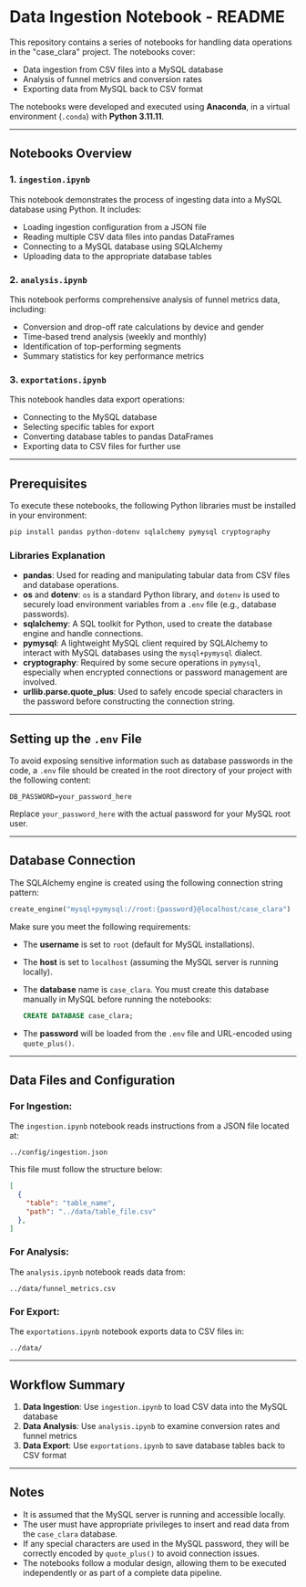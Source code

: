 # Data Ingestion Notebook - README

This repository contains a series of notebooks for handling data operations in the "case_clara" project. The notebooks cover:

* Data ingestion from CSV files into a MySQL database
* Analysis of funnel metrics and conversion rates
* Exporting data from MySQL back to CSV format

The notebooks were developed and executed using **Anaconda**, in a virtual environment (`.conda`) with **Python 3.11.11**.

---

## Notebooks Overview

### 1. `ingestion.ipynb`
This notebook demonstrates the process of ingesting data into a MySQL database using Python. It includes:
- Loading ingestion configuration from a JSON file
- Reading multiple CSV data files into pandas DataFrames
- Connecting to a MySQL database using SQLAlchemy
- Uploading data to the appropriate database tables

### 2. `analysis.ipynb`
This notebook performs comprehensive analysis of funnel metrics data, including:
- Conversion and drop-off rate calculations by device and gender
- Time-based trend analysis (weekly and monthly)
- Identification of top-performing segments
- Summary statistics for key performance metrics

### 3. `exportations.ipynb`
This notebook handles data export operations:
- Connecting to the MySQL database
- Selecting specific tables for export
- Converting database tables to pandas DataFrames
- Exporting data to CSV files for further use

---

## Prerequisites

To execute these notebooks, the following Python libraries must be installed in your environment:

```bash
pip install pandas python-dotenv sqlalchemy pymysql cryptography
```

### Libraries Explanation

* **pandas**: Used for reading and manipulating tabular data from CSV files and database operations.
* **os** and **dotenv**: `os` is a standard Python library, and `dotenv` is used to securely load environment variables from a `.env` file (e.g., database passwords).
* **sqlalchemy**: A SQL toolkit for Python, used to create the database engine and handle connections.
* **pymysql**: A lightweight MySQL client required by SQLAlchemy to interact with MySQL databases using the `mysql+pymysql` dialect.
* **cryptography**: Required by some secure operations in `pymysql`, especially when encrypted connections or password management are involved.
* **urllib.parse.quote\_plus**: Used to safely encode special characters in the password before constructing the connection string.

---

## Setting up the `.env` File

To avoid exposing sensitive information such as database passwords in the code, a `.env` file should be created in the root directory of your project with the following content:

```
DB_PASSWORD=your_password_here
```

Replace `your_password_here` with the actual password for your MySQL root user.

---

## Database Connection

The SQLAlchemy engine is created using the following connection string pattern:

```python
create_engine("mysql+pymysql://root:{password}@localhost/case_clara")
```

Make sure you meet the following requirements:

* The **username** is set to `root` (default for MySQL installations).
* The **host** is set to `localhost` (assuming the MySQL server is running locally).
* The **database** name is `case_clara`. You must create this database manually in MySQL before running the notebooks:

  ```sql
  CREATE DATABASE case_clara;
  ```

* The **password** will be loaded from the `.env` file and URL-encoded using `quote_plus()`.

---

## Data Files and Configuration

### For Ingestion:
The `ingestion.ipynb` notebook reads instructions from a JSON file located at:

```
../config/ingestion.json
```

This file must follow the structure below:

```json
[
  {
    "table": "table_name",
    "path": "../data/table_file.csv"
  },
]
```

### For Analysis:
The `analysis.ipynb` notebook reads data from:

```
../data/funnel_metrics.csv
```

### For Export:
The `exportations.ipynb` notebook exports data to CSV files in:

```
../data/
```

---

## Workflow Summary

1. **Data Ingestion**: Use `ingestion.ipynb` to load CSV data into the MySQL database
2. **Data Analysis**: Use `analysis.ipynb` to examine conversion rates and funnel metrics
3. **Data Export**: Use `exportations.ipynb` to save database tables back to CSV format

---

## Notes

* It is assumed that the MySQL server is running and accessible locally.
* The user must have appropriate privileges to insert and read data from the `case_clara` database.
* If any special characters are used in the MySQL password, they will be correctly encoded by `quote_plus()` to avoid connection issues.
* The notebooks follow a modular design, allowing them to be executed independently or as part of a complete data pipeline.
